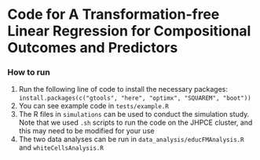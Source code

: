 # Code for A Transformation-free Linear Regression for Compositional Outcomes and Predictors

### How to run
1. Run the following line of code to install the necessary packages: `install.packages(c("gtools", "here", "optimx", "SQUAREM", "boot"))`
2. You can see example code in `tests/example.R`
3. The R files in `simulations` can be used to conduct the simulation study. Note that we used `.sh` scripts to run the code on the JHPCE cluster, and this may need to be modified for your use
4. The two data analyses can be run in `data_analysis/educFMAnalysis.R` and `whiteCellsAnalysis.R`

